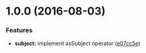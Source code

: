 <a name="1.0.0"></a>
# 1.0.0 (2016-08-03)


### Features

* **subject:** implement asSubject operator ([e07cc5e](https://github.com/TylorS/tempest/commit/e07cc5e))



